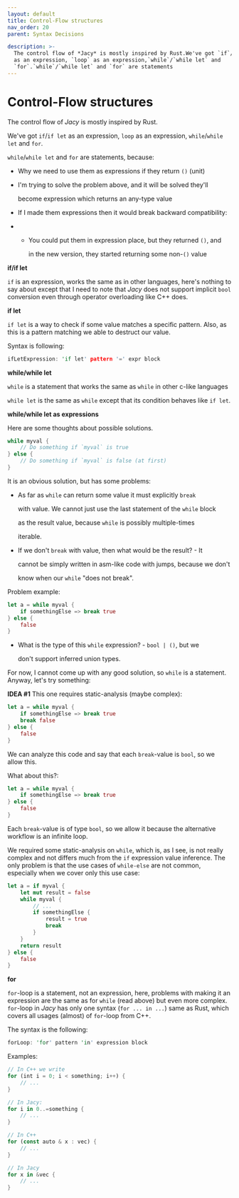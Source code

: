 ```yaml
---
layout: default
title: Control-Flow structures
nav_order: 20
parent: Syntax Decisions

description: >-
  The control flow of *Jacy* is mostly inspired by Rust.We've got `if`/`if let`
  as an expression, `loop` as an expression,`while`/`while let` and
  `for`.`while`/`while let` and `for` are statements
---
```


# Control-Flow structures



The control flow of _Jacy_ is mostly inspired by Rust.

We've got `if`/`if let` as an expression, `loop` as an expression, `while`/`while let` and `for`.

`while`/`while let` and `for` are statements, because:

* Why we need to use them as expressions if they return `()` (unit)
* I'm trying to solve the problem above, and it will be solved they'll

  become expression which returns an any-type value

* If I made them expressions then it would break backward compatibility:
* * You could put them in expression place, but they returned `()`, and

    in the new version, they started returning some non-`()` value

**if/if let**

`if` is an expression, works the same as in other languages, here's nothing to say about except that I need to note that _Jacy_ does not support implicit `bool` conversion even through operator overloading like C++ does.

**if let**

`if let` is a way to check if some value matches a specific pattern. Also, as this is a pattern matching we able to destruct our value.

Syntax is following:

```rust
ifLetExpression: 'if let' pattern '=' expr block
```

**while/while let**

`while` is a statement that works the same as `while` in other c-like languages

`while let` is the same as `while` except that its condition behaves like `if let`.

**while/while let as expressions**

Here are some thoughts about possible solutions.

```rust
while myval {
    // Do something if `myval` is true
} else {
    // Do something if `myval` is false (at first)
}
```

It is an obvious solution, but has some problems:

* As far as `while` can return some value it must explicitly `break`

  with value. We cannot just use the last statement of the `while` block

  as the result value, because `while` is possibly multiple-times

  iterable.

* If we don't `break` with value, then what would be the result? - It

  cannot be simply written in asm-like code with jumps, because we don't

  know when our `while` "does not break".

Problem example:

```rust
let a = while myval {
    if somethingElse => break true
} else {
    false
}
```

* What is the type of this `while` expression? - `bool | ()`, but we

  don't support inferred union types.

For now, I cannot come up with any good solution, so `while` is a statement. Anyway, let's try something:

**IDEA \#1** This one requires static-analysis (maybe complex):

```rust
let a = while myval {
    if somethingElse => break true
    break false
} else {
    false
}
```

We can analyze this code and say that each `break`-value is `bool`, so we allow this.

What about this?:

```rust
let a = while myval {
    if somethingElse => break true
} else {
    false
}
```

Each `break`-value is of type `bool`, so we allow it because the alternative workflow is an infinite loop.

We required some static-analysis on `while`, which is, as I see, is not really complex and not differs much from the `if` expression value inference. The only problem is that the use cases of `while-else` are not common, especially when we cover only this use case:

```rust
let a = if myval {
    let mut result = false
    while myval {
        // ...
        if somethingElse {
            result = true
            break
        }
    }
    return result
} else {
    false
}
```

**for**

`for`-loop is a statement, not an expression, here, problems with making it an expression are the same as for `while` (read above) but even more complex. `for`-loop in _Jacy_ has only one syntax (`for ... in ...`) same as Rust, which covers all usages (almost) of `for`-loop from C++.

The syntax is the following:

```rust
forLoop: 'for' pattern 'in' expression block
```

Examples:

```rust
// In C++ we write
for (int i = 0; i < something; i++) {
    // ...
}

// In Jacy:
for i in 0..=something {
    // ...
}

// In C++
for (const auto & x : vec) {
    // ...
}

// In Jacy
for x in &vec {
    // ...
}
```

